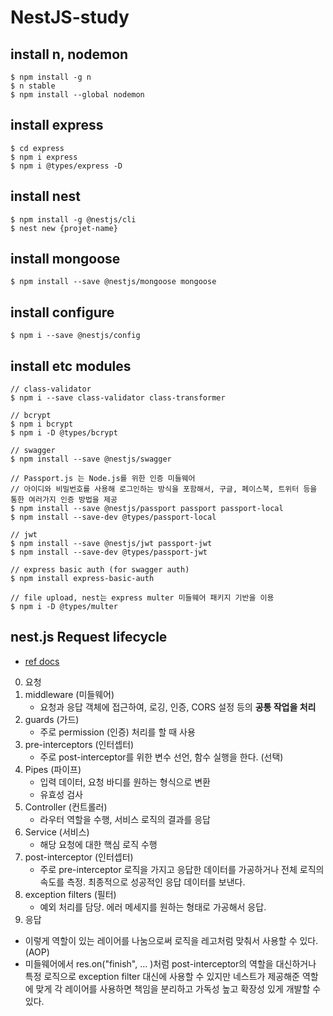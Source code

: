 # NestJS-study

## install n, nodemon

```shell
$ npm install -g n
$ n stable
$ npm install --global nodemon
```

## install express

```shell
$ cd express
$ npm i express
$ npm i @types/express -D
```

## install nest

```shell
$ npm install -g @nestjs/cli
$ nest new {projet-name}
```

## install mongoose

```shell
$ npm install --save @nestjs/mongoose mongoose
```

## install configure

```shell
$ npm i --save @nestjs/config
```

## install etc modules

```shell
// class-validator
$ npm i --save class-validator class-transformer

// bcrypt
$ npm i bcrypt
$ npm i -D @types/bcrypt

// swagger
$ npm install --save @nestjs/swagger

// Passport.js 는 Node.js를 위한 인증 미들웨어
// 아이디와 비밀번호를 사용해 로그인하는 방식을 포함해서, 구글, 페이스북, 트위터 등을 통한 여러가지 인증 방법을 제공
$ npm install --save @nestjs/passport passport passport-local
$ npm install --save-dev @types/passport-local

// jwt
$ npm install --save @nestjs/jwt passport-jwt
$ npm install --save-dev @types/passport-jwt

// express basic auth (for swagger auth)
$ npm install express-basic-auth

// file upload, nest는 express multer 미들웨어 패키지 기반을 이용
$ npm i -D @types/multer
```

## nest.js Request lifecycle

- [ref docs](https://docs.nestjs.com/faq/request-lifecycle)

0. 요청
1. middleware (미들웨어)
   - 요청과 응답 객체에 접근하여, 로깅, 인증, CORS 설정 등의 **공통 작업을 처리**
2. guards (가드)
   - 주로 permission (인증) 처리를 할 때 사용
3. pre-interceptors (인터셉터)
   - 주로 post-interceptor를 위한 변수 선언, 함수 실행을 한다. (선택)
4. Pipes (파이프)
   - 입력 데이터, 요청 바디를 원하는 형식으로 변환
   - 유효성 검사
5. Controller (컨트롤러)
   - 라우터 역할을 수행, 서비스 로직의 결과를 응답
6. Service (서비스)
   - 해당 요청에 대한 핵심 로직 수행
7. post-interceptor (인터셉터)
   - 주로 pre-interceptor 로직을 가지고 응답한 데이터를 가공하거나 전체 로직의 속도를 측정. 최종적으로 성공적인 응답 데이터를 보낸다.
8. exception filters (필터)
   - 예외 처리를 담당. 에러 메세지를 원하는 형태로 가공해서 응답.
9. 응답

- 이렇게 역할이 있는 레이어를 나눔으로써 로직을 레고처럼 맞춰서 사용할 수 있다. (AOP)
- 미들웨어에서 res.on("finish", ... )처럼 post-interceptor의 역할을 대신하거나 특정 로직으로 exception filter 대신에 사용할 수 있지만 네스트가 제공해준 역할에 맞게 각 레이어를 사용하면 책임을 분리하고 가독성 높고 확장성 있게 개발할 수 있다.
